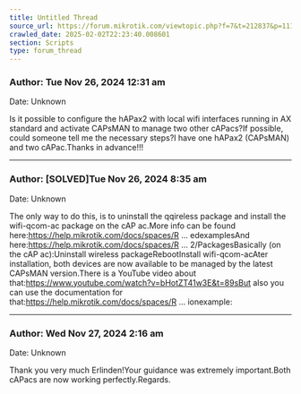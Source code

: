 ```yaml
---
title: Untitled Thread
source_url: https://forum.mikrotik.com/viewtopic.php?f=7&t=212837&p=1111238#p1111238
crawled_date: 2025-02-02T22:23:40.008601
section: Scripts
type: forum_thread
---
```


### Author: Tue Nov 26, 2024 12:31 am
Date: Unknown

Is it possible to configure the hAPax2 with local wifi interfaces running in AX standard and activate CAPsMAN to manage two other cAPacs?If possible, could someone tell me the necessary steps?I have one hAPax2 (CAPsMAN) and two cAPac.Thanks in advance!!!


---
### Author: [SOLVED]Tue Nov 26, 2024 8:35 am
Date: Unknown

The only way to do this, is to uninstall the qqireless package and install the wifi-qcom-ac package on the cAP ac.More info can be found here:https://help.mikrotik.com/docs/spaces/R ... edexamplesAnd here:https://help.mikrotik.com/docs/spaces/R ... 2/PackagesBasically (on the cAP ac):Uninstall wireless packageRebootInstall wifi-qcom-acAter installation, both devices are now available to be managed by the latest CAPsMAN version.There is a YouTube video about that:https://www.youtube.com/watch?v=bHotZT41w3E&t=89sBut also you can use the documentation for that:https://help.mikrotik.com/docs/spaces/R ... ionexample:


---
### Author: Wed Nov 27, 2024 2:16 am
Date: Unknown

Thank you very much Erlinden!Your guidance was extremely important.Both cAPacs are now working perfectly.Regards.

